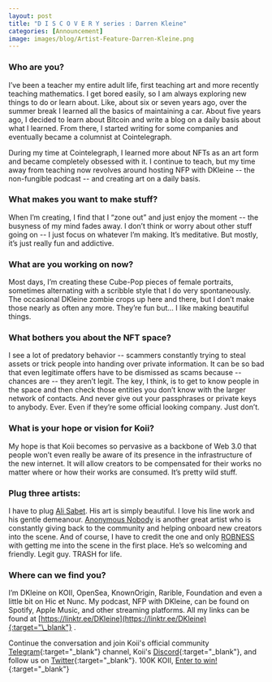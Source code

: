 ```yaml
---
layout: post
title: "D I S C O V E R Y series : Darren Kleine"
categories: [Announcement]
image: images/blog/Artist-Feature-Darren-Kleine.png
---
```


### Who are you?

I’ve been a teacher my entire adult life, first teaching art and more recently teaching mathematics. I get bored easily, so I am always exploring new things to do or learn about. Like, about six or seven years ago, over the summer break I learned all the basics of maintaining a car. About five years ago, I decided to learn about Bitcoin and write a blog on a daily basis about what I learned. From there, I started writing for some companies and eventually became a columnist at Cointelegraph.

During my time at Cointelegraph, I learned more about NFTs as an art form and became completely obsessed with it. I continue to teach, but my time away from teaching now revolves around hosting NFP with DKleine -- the non-fungible podcast -- and creating art on a daily basis.

### What makes you want to make stuff?

When I’m creating, I find that I “zone out” and just enjoy the moment -- the busyness of my mind fades away. I don’t think or worry about other stuff going on -- I just focus on whatever I’m making. It’s meditative. But mostly, it’s just really fun and addictive.

### What are you working on now?

Most days, I’m creating these Cube-Pop pieces of female portraits, sometimes alternating with a scribble style that I do very spontaneously. The occasional DKleine zombie crops up here and there, but I don’t make those nearly as often any more. They’re fun but… I like making beautiful things.

### What bothers you about the NFT space?

I see a lot of predatory behavior -- scammers constantly trying to steal assets or trick people into handing over private information. It can be so bad that even legitimate offers have to be dismissed as scams because -- chances are -- they aren’t legit. The key, I think, is to get to know people in the space and then check those entities you don’t know with the larger network of contacts. And never give out your passphrases or private keys to anybody. Ever. Even if they’re some official looking company. Just don’t.

### What is your hope or vision for Koii?

My hope is that Koii becomes so pervasive as a backbone of Web 3.0 that people won’t even really be aware of its presence in the infrastructure of the new internet. It will allow creators to be compensated for their works no matter where or how their works are consumed. It’s pretty wild stuff.

### Plug three artists:

I have to plug [Ali Sabet](https://twitter.com/sabet?fbclid=IwAR3seU8LZ0UhityIpmVa8igFrxmX0n-nyqKU3RLFb6kq6XfiiaACYRsltmo). His art is simply beautiful. I love his line work and his gentle demeanour. [Anonymous Nobody](https://twitter.com/AFuckingNobody) is another great artist who is constantly giving back to the community and helping onboard new creators into the scene. And of course, I have to credit the one and only [ROBNESS](https://twitter.com/robnessofficial) with getting me into the scene in the first place. He’s so welcoming and friendly. Legit guy. TRASH for life.

### Where can we find you?

I’m DKleine on KOII, OpenSea, KnownOrigin, Rarible, Foundation and even a little bit on Hic et Nunc. My podcast, NFP with DKleine, can be found on Spotify, Apple Music, and other streaming platforms. All my links can be found at [https://linktr.ee/DKleine](https://linktr.ee/DKleine){:target="\_blank"} .

Continue the conversation and join Koii's official community [Telegram](https://t.me/joinchat/OEHs_8T9-8ZhZmU5){:target="\_blank"} channel, Koii's [Discord](https://discord.com/invite/SDwgnjxNEn){:target="\_blank"}, and follow us on [Twitter](https://twitter.com/KoiiNetwork){:target="\_blank"}. 100K KOII, [Enter to win!](https://gleam.io/c3Cwz/-welcome-to-the-koii-drop-){:target="\_blank"}
